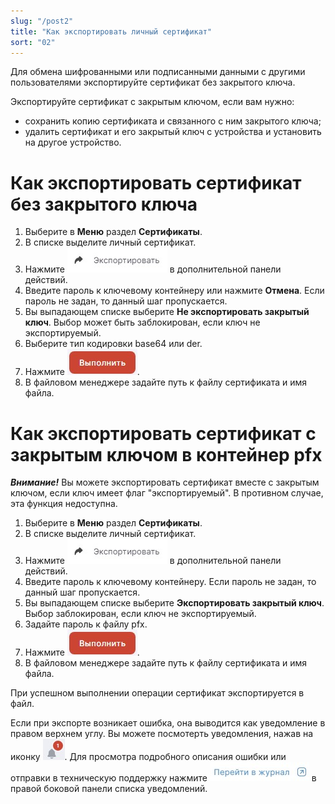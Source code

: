 ```yaml
---
slug: "/post2"
title: "Как экспортировать личный сертификат"
sort: "02"
---
```


Для обмена шифрованными или подписанными данными с другими пользователями экспортируйте сертификат без закрытого ключа.

Экспортируйте сертификат с закрытым ключом, если вам нужно:
- сохранить копию сертификата и связанного с ним закрытого ключа;
- удалить сертификат и его закрытый ключ с устройства и установить на другое устройство.


# Как экспортировать сертификат без закрытого ключа

1. Выберите в **Меню** раздел **Сертификаты**.
2. В списке выделите личный сертификат.
3. Нажмите ![export-button.jpg](./images/export-button.jpg "Экспортировать") в дополнительной панели действий.
4. Введите пароль к ключевому контейнеру или нажмите **Отмена**.
     Если пароль не задан, то данный шаг пропускается.
5. Вы выпадающем списке выберите **Не экспортировать закрытый ключ**. Выбор может быть заблокирован, если ключ не экспортируемый.
6. Выберите тип кодировки base64 или der.
7. Нажмите ![execute-button.jpg](./images/execute-button.jpg "Выполнить").
8. В файловом менеджере задайте путь к файлу сертификата и имя файла.

# Как экспортировать сертификат с закрытым ключом в контейнер pfx

***Внимание!*** Вы можете экспортировать сертификат вместе с закрытым ключом, если ключ имеет флаг "экспортируемый". В противном случае, эта функция недоступна.

1. Выберите в **Меню** раздел **Сертификаты**.
2. В списке выделите личный сертификат.
3. Нажмите ![export-button.jpg](./images/export-button.jpg "Экспортировать") в дополнительной панели действий.
4. Введите пароль к ключевому контейнеру.
     Если пароль не задан, то данный шаг пропускается.
5. Вы выпадающем списке выберите **Экспортировать закрытый ключ**. Выбор заблокирован, если ключ не экспортируемый.
6. Задайте пароль к файлу pfx.
7. Нажмите ![execute-button.jpg](./images/execute-button.jpg "Выполнить").
8. В файловом менеджере задайте путь к файлу сертификата и имя файла.

При успешном выполнении операции сертификат экспортируется в файл.

Если при экспорте возникает ошибка, она выводится как уведомление в правом верхнем углу. Вы можете посмотерть уведомления, нажав на иконку ![notifications-button.jpg](./images/notifications-button.jpg "События"). Для просмотра подробного описания ошибки или отправки в техническую поддержку нажмите ![to-log-button.jpg](./images/to-log-button.jpg "Перейти в журнал") в правой боковой панели списка уведомлений.